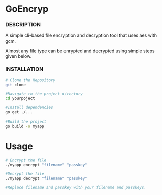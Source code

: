 # GoEncryp

### DESCRIPTION

A simple cli-based file encryption and decryption tool that uses aes with gcm.

Almost any file type can be enrypted and decrypted using simple steps given below. 

### INSTALLATION

```sh
# Clone the Repository
git clone 

#Navigate to the project directory
cd yourpoject

#Install dependencies
go get ./...

#Build the project
go build -o myapp
```
# Usage

```sh
# Encrypt the file
./myapp encrypt "filename" "passkey"

#Decrypt the file
./myapp decrypt "filename" "passkey"

#Replace filename and passkey with your filename and passkeys.

```

